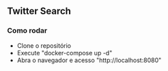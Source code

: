## Twitter Search

### Como rodar

 - Clone o repositório
 - Execute "docker-compose up -d"
 - Abra o navegador e acesso "http://localhost:8080"
 